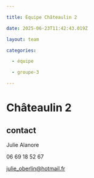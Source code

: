 ```yaml
---

title: Équipe Châteaulin 2

date: 2025-06-23T11:42:43.019Z

layout: team

categories:

  - équipe

  - groupe-3

---
```


# Châteaulin 2



## contact 

Julie Alanore

06 69 18 52 67

julie_oberlin@hotmail.fr

